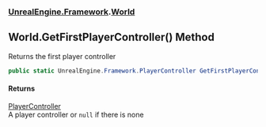 ### [UnrealEngine.Framework](UnrealEngine_Framework.md 'UnrealEngine.Framework').[World](World.md 'UnrealEngine.Framework.World')
## World.GetFirstPlayerController() Method
Returns the first player controller  
```csharp
public static UnrealEngine.Framework.PlayerController GetFirstPlayerController();
```
#### Returns
[PlayerController](PlayerController.md 'UnrealEngine.Framework.PlayerController')  
A player controller or `null` if there is none
